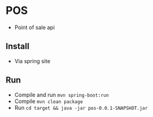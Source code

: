# POS

- Point of sale api


## Install

- Via spring site 


## Run

- Compile and run `mvn spring-boot:run`
- Compile `mvn clean package`
- Run `cd target && java -jar pos-0.0.1-SNAPSHOT.jar`